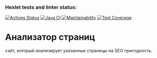 ### Hexlet tests and linter status:
[![Actions Status](https://github.com/ruslVT/java-project-72/workflows/hexlet-check/badge.svg)](https://github.com/ruslVT/java-project-72/actions)
[![Java CI](https://github.com/ruslVT/java-project-72/actions/workflows/java-ci.yml/badge.svg)](https://github.com/ruslVT/java-project-72/actions/workflows/java-ci.yml)
[![Maintainability](https://api.codeclimate.com/v1/badges/f5aacfd603796cfe47ff/maintainability)](https://codeclimate.com/github/ruslVT/java-project-72/maintainability)
[![Test Coverage](https://api.codeclimate.com/v1/badges/f5aacfd603796cfe47ff/test_coverage)](https://codeclimate.com/github/ruslVT/java-project-72/test_coverage)

# Анализатор страниц
сайт, который анализирует указанные страницы на SEO пригодность.
